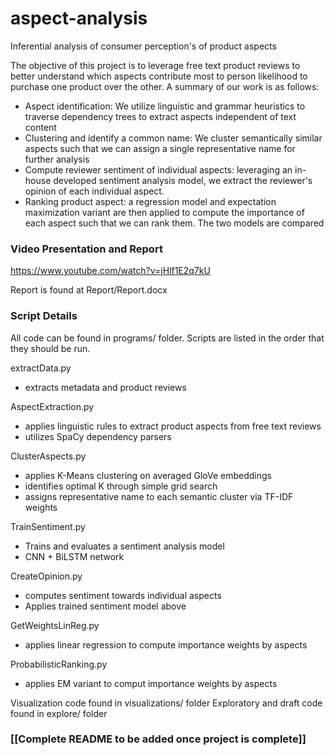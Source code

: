 # aspect-analysis
Inferential analysis of consumer perception's of product aspects

The objective of this project is to leverage free text product reviews to better understand which aspects contribute most to person likelihood to purchase one product over the other. A summary of our work is as follows:
* Aspect identification: We utilize linguistic and grammar heuristics to traverse dependency trees to extract aspects independent of text content
* Clustering and identify a common name: We cluster semantically similar aspects such that we can assign a single representative name for further analysis
* Compute reviewer sentiment of individual aspects: leveraging an in-house developed sentiment analysis model, we extract the reviewer's opinion of each individual aspect. 
* Ranking product aspect: a regression model and expectation maximization variant are then applied to compute the importance of each aspect such that we can rank them.  The two models are compared



### Video Presentation and Report
https://www.youtube.com/watch?v=jHlf1E2q7kU

Report is found at Report/Report.docx

### Script Details
All code can be found in programs/ folder. Scripts are listed in the order that they should be run. 

extractData.py
 * extracts metadata and product reviews
 
AspectExtraction.py
 * applies linguistic rules to extract product aspects from free text reviews
 * utilizes SpaCy dependency parsers 

ClusterAspects.py
 * applies K-Means clustering on averaged GloVe embeddings
 * identifies optimal K through simple grid search
 * assigns representative name to each semantic cluster via TF-IDF weights

TrainSentiment.py
 * Trains and evaluates a sentiment analysis model
 * CNN + BiLSTM network

CreateOpinion.py
 * computes sentiment towards individual aspects
 * Applies trained sentiment model above
 
GetWeightsLinReg.py
 * applies linear regression to compute importance weights by aspects
 
ProbabilisticRanking.py
 * applies EM variant to comput importance weights by aspects
 
Visualization code found in visualizations/ folder
Exploratory and draft code found in explore/ folder


### [[Complete README to be added once project is complete]]
